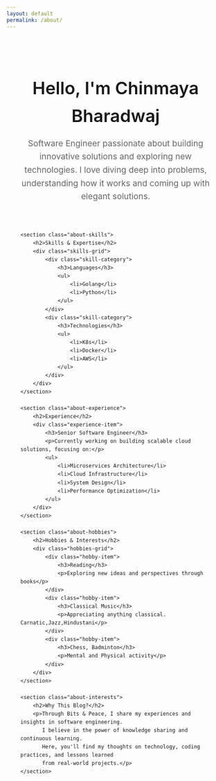 ```yaml
---
layout: default
permalink: /about/
---
```


<div class="about-container">
    <section class="about-intro">
        <h1>Hello, I'm Chinmaya Bharadwaj</h1>
        <p class="intro-text">
            Software Engineer passionate about building innovative solutions and exploring new technologies. 
            I love diving deep into problems, understanding how it works and coming up with elegant solutions.
        </p>
    </section>

    <section class="about-skills">
        <h2>Skills & Expertise</h2>
        <div class="skills-grid">
            <div class="skill-category">
                <h3>Languages</h3>
                <ul>
                    <li>Golang</li>
                    <li>Python</li>
                </ul>
            </div>
            <div class="skill-category">
                <h3>Technologies</h3>
                <ul>
                    <li>K8s</li>
                    <li>Docker</li>
                    <li>AWS</li>
                </ul>
            </div>
        </div>
    </section>

    <section class="about-experience">
        <h2>Experience</h2>
        <div class="experience-item">
            <h3>Senior Software Engineer</h3>
            <p>Currently working on building scalable cloud solutions, focusing on:</p>
            <ul>
                <li>Microservices Architecture</li>
                <li>Cloud Infrastructure</li>
                <li>System Design</li>
                <li>Performance Optimization</li>
            </ul>
        </div>
    </section>

    <section class="about-hobbies">
        <h2>Hobbies & Interests</h2>
        <div class="hobbies-grid">
            <div class="hobby-item">
                <h3>Reading</h3>
                <p>Exploring new ideas and perspectives through books</p>
            </div>
            <div class="hobby-item">
                <h3>Classical Music</h3>
                <p>Appreciating anything classical. Carnatic,Jazz,Hindustani</p>
            </div>
            <div class="hobby-item">
                <h3>Chess, Badminton</h3>
                <p>Mental and Physical activity</p>
            </div>
        </div>
    </section>

    <section class="about-interests">
        <h2>Why This Blog?</h2>
        <p>Through Bits & Peace, I share my experiences and insights in software engineering. 
           I believe in the power of knowledge sharing and continuous learning. 
           Here, you'll find my thoughts on technology, coding practices, and lessons learned 
           from real-world projects.</p>
    </section>
</div>

<style>
.about-container {
    max-width: 800px;
    margin: 0 auto;
    padding: 2rem;
    line-height: 1.6;
}

.about-intro {
    text-align: center;
    margin-bottom: 4rem;
}

.about-intro h1 {
    font-size: 2.5rem;
    margin-bottom: 1rem;
    font-weight: 600;
}

.intro-text {
    font-size: 1.2rem;
    color: #666;
    max-width: 600px;
    margin: 0 auto;
}

section {
    margin-bottom: 4rem;
}

h2 {
    font-size: 1.8rem;
    margin-bottom: 2rem;
    font-weight: 500;
    color: #333;
}

h3 {
    font-size: 1.3rem;
    margin-bottom: 1rem;
    color: #444;
}

.skills-grid {
    display: grid;
    grid-template-columns: repeat(auto-fit, minmax(250px, 1fr));
    gap: 2rem;
}

.skill-category ul {
    list-style: none;
    padding: 0;
    margin: 0;
}

.skill-category li {
    margin: 0.5rem 0;
    color: #555;
}

.experience-item {
    margin-bottom: 2rem;
    padding: 1.5rem;
    border: 1px solid #eee;
    border-radius: 8px;
    transition: transform 0.3s ease;
}

.experience-item:hover {
    transform: translateY(-5px);
}

@media (max-width: 600px) {
    .about-intro h1 {
        font-size: 2rem;
    }
    
    .intro-text {
        font-size: 1.1rem;
    }
    
    .skills-grid {
        grid-template-columns: 1fr;
    }
}

.hobbies-grid {
    display: grid;
    grid-template-columns: repeat(auto-fit, minmax(200px, 1fr));
    gap: 1.5rem;
}

.hobby-item {
    padding: 1rem;
    border: 1px solid #eee;
    border-radius: 8px;
    transition: transform 0.3s ease;
}

.hobby-item:hover {
    transform: translateY(-3px);
}

.hobby-item h3 {
    margin-bottom: 0.5rem;
}

.hobby-item p {
    color: #666;
    font-size: 0.95rem;
}
</style>

